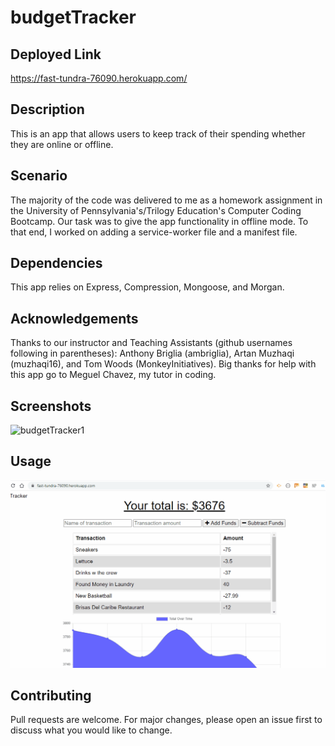 # budgetTracker

## Deployed Link
https://fast-tundra-76090.herokuapp.com/

## Description
This is an app that allows users to keep track of their spending whether they are online or offline.

## Scenario
The majority of the code was delivered to me as a homework assignment in the University of Pennsylvania's/Trilogy Education's Computer Coding Bootcamp. Our task was to give the app functionality in offline mode. To that end, I worked on adding a service-worker file and a manifest file. 

## Dependencies

This app relies on Express, Compression, Mongoose, and Morgan.

## Acknowledgements
Thanks to our instructor and Teaching Assistants (github usernames following in parentheses): Anthony Briglia (ambriglia), Artan Muzhaqi (muzhaqi16), and Tom Woods (MonkeyInitiatives). Big thanks for help with this app go to Meguel Chavez, my tutor in coding.

## Screenshots

![budgetTracker1](https://user-images.githubusercontent.com/59940368/86605487-c4f93780-bf74-11ea-8b7f-3096c3b25264.png)

## Usage
![budgetTracker Demo](gif/usageGif.gif)

## Contributing
Pull requests are welcome. For major changes, please open an issue first to discuss what you would like to change. 




